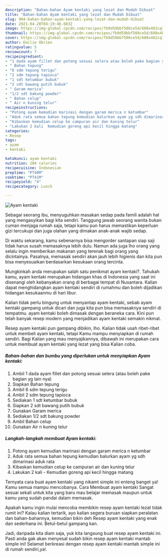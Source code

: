 ```yaml
---
description: "Bahan-bahan Ayam kentaki yang lezat dan Mudah Dibuat"
title: "Bahan-bahan Ayam kentaki yang lezat dan Mudah Dibuat"
slug: 904-bahan-bahan-ayam-kentaki-yang-lezat-dan-mudah-dibuat
date: 2021-04-20T04:19:46.683Z
image: https://img-global.cpcdn.com/recipes/fb9d59bbf508ce5d/680x482cq70/ayam-kentaki-foto-resep-utama.jpg
thumbnail: https://img-global.cpcdn.com/recipes/fb9d59bbf508ce5d/680x482cq70/ayam-kentaki-foto-resep-utama.jpg
cover: https://img-global.cpcdn.com/recipes/fb9d59bbf508ce5d/680x482cq70/ayam-kentaki-foto-resep-utama.jpg
author: Emilie Obrien
ratingvalue: 5
reviewcount: 7
recipeingredient:
- "1 dada ayam fillet dan potong sesuai selera atau boleh pake bagian yg lain nya"
- " Bahan tepung"
- "6 sdm tepung terigu"
- "2 sdm tepung tapioca"
- "1 sdt ketumbar bubuk"
- "2 sdt bawang putih bubuk"
- " Garam merica"
- "1/2 sdt bakung powder"
- " Bahan celup"
- " Air n kuning telur"
recipeinstructions:
- "Potong ayam kemudian marinasi dengan garam merica n ketumbar"
- "Aduk rata semua bahan tepung kemudian balurkan ayam yg sdh dimarinasi aduk rata"
- "Kibaskan kemudian celup ke campuran air dan kuning telur"
- "Lakukan 2 kali  Kemudian goreng api kecil hingga matang"
categories:
- Resep
tags:
- ayam
- kentaki

katakunci: ayam kentaki 
nutrition: 204 calories
recipecuisine: Indonesian
preptime: "PT40M"
cooktime: "PT41M"
recipeyield: "4"
recipecategory: Lunch

---
```



![Ayam kentaki](https://img-global.cpcdn.com/recipes/fb9d59bbf508ce5d/680x482cq70/ayam-kentaki-foto-resep-utama.jpg)

Sebagai seorang ibu, menyuguhkan masakan sedap pada famili adalah hal yang mengasyikan bagi kita sendiri. Tanggung jawab seorang  wanita bukan cuman menjaga rumah saja, tetapi kamu pun harus memastikan keperluan gizi tercukupi dan juga olahan yang dimakan anak-anak wajib sedap.

Di waktu  sekarang, kamu sebenarnya bisa mengorder santapan siap saji tidak harus susah memasaknya lebih dulu. Namun ada juga lho orang yang selalu ingin memberikan makanan yang terenak bagi orang yang dicintainya. Pasalnya, memasak sendiri akan jauh lebih higienis dan kita pun bisa menyesuaikan berdasarkan kesukaan orang tercinta. 



Mungkinkah anda merupakan salah satu penikmat ayam kentaki?. Tahukah kamu, ayam kentaki merupakan hidangan khas di Indonesia yang saat ini disenangi oleh kebanyakan orang di berbagai tempat di Nusantara. Kalian dapat menghidangkan ayam kentaki sendiri di rumahmu dan boleh dijadikan hidangan kesukaanmu di hari libur.

Kalian tidak perlu bingung untuk menyantap ayam kentaki, sebab ayam kentaki gampang untuk dicari dan juga kita pun bisa memasaknya sendiri di tempatmu. ayam kentaki boleh dimasak dengan beraneka cara. Kini pun telah banyak resep modern yang menjadikan ayam kentaki semakin nikmat.

Resep ayam kentaki pun gampang dibikin, lho. Kalian tidak usah ribet-ribet untuk membeli ayam kentaki, tetapi Kamu mampu menyiapkan di rumah sendiri. Bagi Kalian yang mau menyajikannya, dibawah ini merupakan cara untuk membuat ayam kentaki yang lezat yang bisa Kalian coba.

<!--inarticleads1-->

##### Bahan-bahan dan bumbu yang diperlukan untuk menyiapkan Ayam kentaki:

1. Ambil 1 dada ayam fillet dan potong sesuai selera (atau boleh pake bagian yg lain nya)
1. Siapkan  Bahan tepung
1. Ambil 6 sdm tepung terigu
1. Ambil 2 sdm tepung tapioca
1. Sediakan 1 sdt ketumbar bubuk
1. Siapkan 2 sdt bawang putih bubuk
1. Gunakan  Garam merica
1. Sediakan 1/2 sdt bakung powder
1. Ambil  Bahan celup
1. Gunakan  Air n kuning telur




<!--inarticleads2-->

##### Langkah-langkah membuat Ayam kentaki:

1. Potong ayam kemudian marinasi dengan garam merica n ketumbar
1. Aduk rata semua bahan tepung kemudian balurkan ayam yg sdh dimarinasi aduk rata
1. Kibaskan kemudian celup ke campuran air dan kuning telur
1. Lakukan 2 kali  - Kemudian goreng api kecil hingga matang




Ternyata cara buat ayam kentaki yang nikamt simple ini enteng banget ya! Kamu semua mampu mencobanya. Cara Membuat ayam kentaki Sangat sesuai sekali untuk kita yang baru mau belajar memasak maupun untuk kamu yang sudah pandai dalam memasak.

Apakah kamu ingin mulai mencoba membikin resep ayam kentaki lezat tidak rumit ini? Kalau kalian tertarik, ayo kalian segera buruan siapkan peralatan dan bahan-bahannya, kemudian bikin deh Resep ayam kentaki yang enak dan sederhana ini. Betul-betul gampang kan. 

Jadi, daripada kita diam saja, yuk kita langsung buat resep ayam kentaki ini. Pasti anda gak akan menyesal sudah bikin resep ayam kentaki mantab simple ini! Selamat berkreasi dengan resep ayam kentaki mantab simple ini di rumah sendiri,ya!.

